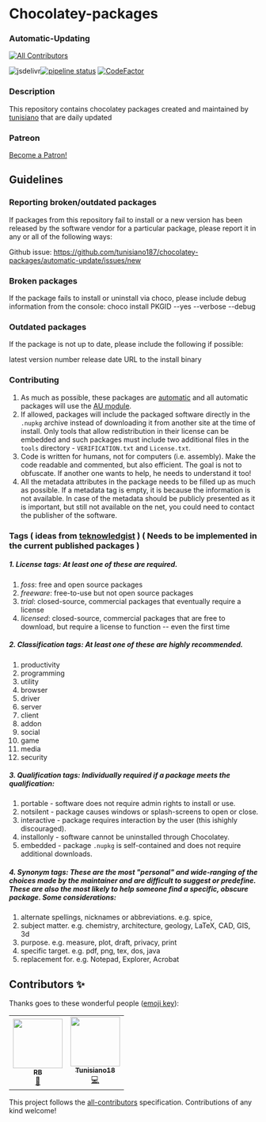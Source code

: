 # Chocolatey-packages

### Automatic-Updating
<!-- ALL-CONTRIBUTORS-BADGE:START - Do not remove or modify this section -->
[![All Contributors](https://img.shields.io/badge/all_contributors-2-orange.svg?style=flat-square)](#contributors-)
<!-- ALL-CONTRIBUTORS-BADGE:END -->
![jsdelivr](https://data.jsdelivr.com/v1/package/gh/tunisiano187/Chocolatey-packages/badge?style=rounded)[![pipeline status](https://gitlab.com/chocolatey-packages/automatic-updating/badges/master/pipeline.svg)](https://gitlab.com/chocolatey-packages/automatic-updating/-/commits/master) [![CodeFactor](https://www.codefactor.io/repository/github/tunisiano187/chocolatey-packages/badge)](https://www.codefactor.io/repository/github/tunisiano187/chocolatey-packages)

### Description

This repository contains chocolatey packages created and maintained by [tunisiano](https://chocolatey.org/profiles/tunisiano) that are daily updated

### Patreon
<a href="https://www.patreon.com/bePatron?u=39585820" data-patreon-widget-type="become-patron-button">Become a Patron!</a><script async src="https://c6.patreon.com/becomePatronButton.bundle.js"></script>

## Guidelines

### Reporting broken/outdated packages

If packages from this repository fail to install or a new version has been released by the software vendor for a particular package, please report it in any or all of the following ways:

Github issue: https://github.com/tunisiano187/chocolatey-packages/automatic-update/issues/new

### Broken packages

If the package fails to install or uninstall via choco, please include debug information from the console:
choco install PKGID --yes --verbose --debug

### Outdated packages

If the package is not up to date, please include the following if possible:

latest version number
release date
URL to the install binary

### Contributing
1. As much as possible, these packages are [automatic](https://chocolatey.org/docs/automatic-packages) and all automatic packages will use the [AU module](https://github.com/majkinetor/au).
2. If allowed, packages will include the packaged software directly in the `.nupkg` archive instead of downloading it from another site at the time of install.  Only tools that allow redistribution in their license can be embedded and such packages must include two additional files in the `tools` directory - `VERIFICATION.txt` and `License.txt`.
3. Code is written for humans, not for computers (i.e. assembly). Make the code readable and commented, but also efficient. The goal is not to obfuscate. If another one wants to help, he needs to understand it too!
4. All the metadata attributes in the package needs to be filled up as much as possible. If a metadata tag is empty, it is because the information is not available. In case of the metadata should be publicly presented as it is important, but still not available on the net, you could need to contact the publisher of the software.

### Tags ( ideas from [teknowledgist](https://github.com/teknowledgist/Chocolatey-packages/blob/master/README.md) ) ( Needs to be implemented in the current published packages )
##### 1. **License tags**:  At least one of these are required.  
  1. *foss*: free and open source packages
  2. *freeware*: free-to-use but not open source packages
  3. *trial*: closed-source, commercial packages that eventually require a license
  4. *licensed*: closed-source, commercial packages that are free to download, but require a license to function -- even the first time

##### 2. **Classification tags**: At least one of these are highly recommended.
  1. productivity
  2. programming
  3. utility
  4. browser
  5. driver
  6. server
  7. client
  8. addon
  9. social
  10. game
  11. media
  12. security

##### 3. **Qualification tags**: Individually required if a package meets the qualification:
  1. portable - software does not require admin rights to install or use.
  2. notsilent - package causes windows or splash-screens to open or close.
  3. interactive - package requires interaction by the user (this ishighly discouraged).
  4. installonly - software cannot be uninstalled through Chocolatey.
  5. embedded - package `.nupkg` is self-contained and does not require additional downloads.

##### 4. **Synonym tags**: These are the most "personal" and wide-ranging of the choices made by the maintainer and are difficult to suggest or predefine. These are also the most likely to help someone find a specific, obscure package.  Some considerations:
  1. alternate spellings, nicknames or abbreviations.  e.g. spice, 
  2. subject matter.  e.g. chemistry, architecture, geology, LaTeX, CAD, GIS, 3d
  3. purpose.  e.g. measure, plot, draft, privacy, print
  4. specific target. e.g. pdf, png, tex, dos, java
  5. replacement for. e.g. Notepad, Explorer, Acrobat

## Contributors ✨

Thanks goes to these wonderful people ([emoji key](https://allcontributors.org/docs/en/emoji-key)):

<!-- ALL-CONTRIBUTORS-LIST:START - Do not remove or modify this section -->
<!-- prettier-ignore-start -->
<!-- markdownlint-disable -->
<table>
  <tr>
    <td align="center"><a href="https://github.com/RedBaron2"><img src="https://avatars1.githubusercontent.com/u/1191271?v=4" width="100px;" alt=""/><br /><sub><b>RB</b></sub></a><br /><a href="https://github.com/tunisiano187/Chocolatey-packages/issues?q=author%3ARedBaron2" title="Bug reports">🐛</a></td>
    <td align="center"><a href="https://www.bowlman.org"><img src="https://avatars2.githubusercontent.com/u/6095739?v=4" width="100px;" alt=""/><br /><sub><b>Tunisiano18</b></sub></a><br /><a href="https://github.com/tunisiano187/Chocolatey-packages/commits?author=tunisiano187" title="Code">💻</a></td>
  </tr>
</table>

<!-- markdownlint-enable -->
<!-- prettier-ignore-end -->
<!-- ALL-CONTRIBUTORS-LIST:END -->

This project follows the [all-contributors](https://github.com/all-contributors/all-contributors) specification. Contributions of any kind welcome!
